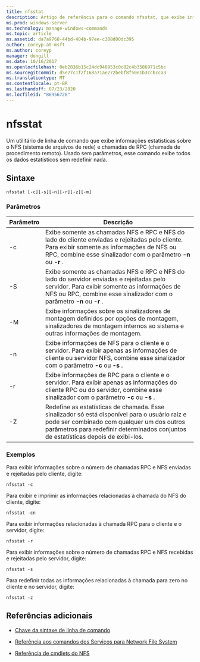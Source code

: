 ```yaml
---
title: nfsstat
description: Artigo de referência para o comando nfsstat, que exibe informações estatísticas sobre o NFS (sistema de arquivos de rede) e chamadas RPC (chamada de procedimento remoto).
ms.prod: windows-server
ms.technology: manage-windows-commands
ms.topic: article
ms.assetid: da7a9768-44bd-404b-97ee-c388d00dc395
author: coreyp-at-msft
ms.author: coreyp
manager: dongill
ms.date: 10/16/2017
ms.openlocfilehash: 0eb2836b15c24dc946953c0c82c4b3586971c5bc
ms.sourcegitcommit: d5e27c1f2f168a71ae272bebf8f50e1b3ccbcca3
ms.translationtype: MT
ms.contentlocale: pt-BR
ms.lasthandoff: 07/23/2020
ms.locfileid: "86956728"
---
```

# <a name="nfsstat"></a>nfsstat

Um utilitário de linha de comando que exibe informações estatísticas sobre o NFS (sistema de arquivos de rede) e chamadas de RPC (chamada de procedimento remoto). Usado sem parâmetros, esse comando exibe todos os dados estatísticos sem redefinir nada.

## <a name="syntax"></a>Sintaxe

```
nfsstat [-c][-s][-n][-r][-z][-m]
```

### <a name="parameters"></a>Parâmetros

| Parâmetro | Descrição |
| --------- | ----------- |
| -c | Exibe somente as chamadas NFS e RPC e NFS do lado do cliente enviadas e rejeitadas pelo cliente. Para exibir somente as informações de NFS ou RPC, combine esse sinalizador com o parâmetro **-n** ou **-r** . |
| -S | Exibe somente as chamadas NFS e RPC e NFS do lado do servidor enviadas e rejeitadas pelo servidor. Para exibir somente as informações de NFS ou RPC, combine esse sinalizador com o parâmetro **-n** ou **-r** . |
| -M | Exibe informações sobre os sinalizadores de montagem definidos por opções de montagem, sinalizadores de montagem internos ao sistema e outras informações de montagem. |
| -n | Exibe informações de NFS para o cliente e o servidor. Para exibir apenas as informações de cliente ou servidor NFS, combine esse sinalizador com o parâmetro **-c** ou **-s** . |
| -r | Exibe informações de RPC para o cliente e o servidor. Para exibir apenas as informações do cliente RPC ou do servidor, combine esse sinalizador com o parâmetro **-c** ou **-s** . |
| -Z | Redefine as estatísticas de chamada. Esse sinalizador só está disponível para o usuário raiz e pode ser combinado com qualquer um dos outros parâmetros para redefinir determinados conjuntos de estatísticas depois de exibi-los. |

### <a name="examples"></a>Exemplos

Para exibir informações sobre o número de chamadas RPC e NFS enviadas e rejeitadas pelo cliente, digite:

```
nfsstat -c
```

Para exibir e imprimir as informações relacionadas à chamada do NFS do cliente, digite:

```
nfsstat -cn
```

Para exibir informações relacionadas à chamada RPC para o cliente e o servidor, digite:

```
nfsstat -r
```

Para exibir informações sobre o número de chamadas RPC e NFS recebidas e rejeitadas pelo servidor, digite:

```
nfsstat -s
```

Para redefinir todas as informações relacionadas à chamada para zero no cliente e no servidor, digite:

```
nfsstat -z
```

## <a name="additional-references"></a>Referências adicionais

- [Chave da sintaxe de linha de comando](command-line-syntax-key.md)

- [Referência aos comandos dos Serviços para Network File System](services-for-network-file-system-command-reference.md)

- [Referência de cmdlets do NFS](/powershell/module/nfs)
